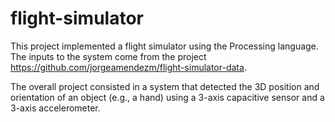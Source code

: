 # flight-simulator

This project implemented a flight simulator using the Processing language. The inputs to the system come from the project https://github.com/jorgeamendezm/flight-simulator-data.

The overall project consisted in a system that detected the 3D position and orientation of an object (e.g., a hand) using a 3-axis capacitive sensor and a 3-axis accelerometer.

